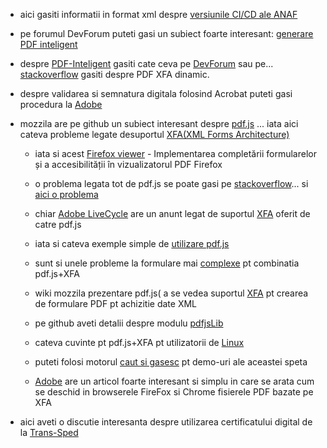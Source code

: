 - aici gasiti informatii in format xml despre [versiunile CI/CD ale ANAF](https://static.anaf.ro/static/10/Anaf/update5/versiuni.xml)

- pe forumul DevForum puteti gasi un subiect foarte interesant: [generare PDF inteligent](https://devforum.ro/t/generare-pdf-inteligent-pentru-anaf/19005/2)
 
- despre [PDF-Inteligent](https://devforum.ro/t/generare-pdf-inteligent-pentru-anaf/19005) gasiti cate ceva pe [DevForum](https://devforum.ro/t/utilizare-certificat-in-adobe-reader-cu-trans-sped/17419) sau pe... [stackoverflow](https://stackoverflow.com/questions/76736428/programatically-fill-government-pdf-xfa-dynamic) gasiti despre PDF XFA dinamic.

- despre validarea si semnatura digitala folosind Acrobat puteti gasi procedura la [Adobe](https://helpx.adobe.com/ro/acrobat/using/validating-digital-signatures.html)

- mozzila are pe github un subiect interesant despre [pdf.js](https://github.com/mozilla/pdf.js/issues/2373) ... iata aici cateva probleme legate desuportul [XFA(XML Forms Architecture)](https://github.com/chromium/pdfium/tree/master/xfa)

  - iata si acest [Firefox viewer](https://blog.mozilla.org/attack-and-defense/2021/10/14/implementing-form-filling-and-accessibility-in-the-firefox-pdf-viewer/) - Implementarea completării formularelor și a accesibilității în vizualizatorul PDF Firefox

  - o problema legata tot de pdf.js se poate gasi pe [stackoverflow](https://stackoverflow.com/questions/76895019/how-to-use-pdf-js-lib-to-fill-xfa-pdf-forms)... si [aici o problema](https://github.com/mozilla/pdf.js/issues/14249)

  - chiar [Adobe LiveCycle](https://experienceleaguecommunities.adobe.com/t5/adobe-livecycle-questions/pdf-js-adds-basic-xfa-support/m-p/404238) are un anunt legat de suportul [XFA](https://en.wikipedia.org/wiki/XFA) oferit de catre pdf.js

  - iata si cateva exemple simple de [utilizare pdf.js](https://mozilla.github.io/pdf.js/examples/)

  - sunt si unele probleme la formulare mai [complexe](https://lightrun.com/answers/mozilla-pdf-js-complex-xfa-forms-fail-to-render-properly-or-at-all-with-xfa-enabled) pt combinatia pdf.js+XFA

  - wiki mozzila prezentare pdf.js( a se vedea suportul [XFA](https://wiki.mozilla.org/PDF.js?title=Template:Warning) pt crearea de formulare PDF pt achizitie date XML
    
  - pe github aveti detalii despre modulu [pdfjsLib](https://mozilla.github.io/pdf.js/api/draft/module-pdfjsLib.html)
  - cateva cuvinte pt pdf.js+XFA pt utilizatorii de [Linux](https://fortintam.com/blog/please-adapt-pdfjs-xfa-forms-for-linux-pdf-readers/)
  - puteti folosi motorul [caut si gasesc](https://www.cautsigasesc.net/web?q=pdf+js+viewer+demo&gclid=Cj0KCQiA-62tBhDSARIsAO7twbZIDdBENFb_kmmLVZnuBzIh1oxzvEhfjcVZRXziihUp-ZpsXHMoDL4aAuUtEALw_wcB&qo=semQuery&an=google_s&tt=rmd&ad=semD&ag=fw81&am=broad&akid=66e0af33-5528-41f0-b758-dc2c2279a92a-0-cg_gsb) pt demo-uri ale aceastei speta
  - [Adobe](https://helpx.adobe.com/livecycle/kb/xfa-forms-firefox-chrome.html) are un articol foarte interesant si simplu in care se arata cum se deschid in browserele FireFox si Chrome fisierele PDF bazate pe XFA

- aici aveti o discutie interesanta despre utilizarea certificatului digital de la [Trans-Sped](https://devforum.ro/t/utilizare-certificat-in-adobe-reader-cu-trans-sped/17419)
